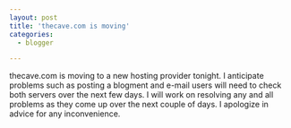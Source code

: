 ```yaml
---
layout: post
title: 'thecave.com is moving'
categories:
  - blogger

---
```


thecave.com is moving to a new hosting provider tonight.  I anticipate problems such as posting a blogment and e-mail users will need to check both servers over the next few days.  I will work on resolving any and all problems as they come up over the next couple of days.  I apologize in advice for any inconvenience. <br /><br />

